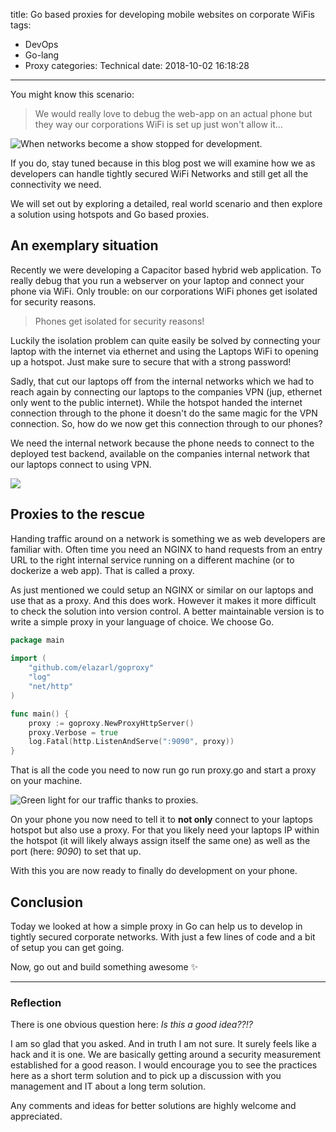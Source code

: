 title: Go based proxies for developing mobile websites on corporate WiFis
tags:
  - DevOps
  - Go-lang
  - Proxy
categories: Technical
date: 2018-10-02 16:18:28
---


You might know this scenario:

> We would really love to debug the web-app on an actual phone but they way our corporations WiFi is set up just won't allow it…

![When networks become a show stopped for development.](https://storage.googleapis.com/hoverbaum-blog-assets/traffic-light-red.jpeg)

<!-- more -->

If you do, stay tuned because in this blog post we will examine how we as developers can handle tightly secured WiFi Networks and still get all the connectivity we need.

We will set out by exploring a detailed, real world scenario and then explore a solution using hotspots and Go based proxies.

## An exemplary situation

Recently we were developing a Capacitor based hybrid web application. To really debug that you run a webserver on your laptop and connect your phone via WiFi. Only trouble: on our corporations WiFi phones get isolated for security reasons.

> Phones get isolated for security reasons!

Luckily the isolation problem can quite easily be solved by connecting your laptop with the internet via ethernet and using the Laptops WiFi to opening up a hotspot. Just make sure to secure that with a strong password!

Sadly, that cut our laptops off from the internal networks which we had to reach again by connecting our laptops to the companies VPN (jup, ethernet only went to the public internet). While the hotspot handed the internet connection through to the phone it doesn't do the same magic for the VPN connection. So, how do we now get this connection through to our phones?

We need the internal network because the phone needs to connect to the deployed test backend, available on the companies internal network that our laptops connect to using VPN.

![](https://storage.googleapis.com/hoverbaum-blog-assets/emojies/emoji-muscle.png)

## Proxies to the rescue

Handing traffic around on a network is something we as web developers are familiar with. Often time you need an NGINX to hand requests from an entry URL to the right internal service running on a different machine (or to dockerize a web app). That is called a proxy.

As just mentioned we could setup an NGINX or similar on our laptops and use that as a proxy. And this does work. However it makes it more difficult to check the solution into version control. A better maintainable version is to write a simple proxy in your language of choice. We choose Go.

```go
package main
  
import (
    "github.com/elazarl/goproxy"
    "log"
    "net/http"
)

func main() {
    proxy := goproxy.NewProxyHttpServer()
    proxy.Verbose = true
    log.Fatal(http.ListenAndServe(":9090", proxy))
}
```

That is all the code you need to now run go run proxy.go and start a proxy on your machine.

![Green light for our traffic thanks to proxies.](https://storage.googleapis.com/hoverbaum-blog-assets/traffic-light-green.jpeg)

On your phone you now need to tell it to **not only** connect to your laptops hotspot but also use a proxy. For that you likely need your laptops IP within the hotspot (it will likely always assign itself the same one) as well as the port (here: *9090*) to set that up.

With this you are now ready to finally do development on your phone.

## Conclusion

Today we looked at how a simple proxy in Go can help us to develop in tightly secured corporate networks. With just a few lines of code and a bit of setup you can get going.

Now, go out and build something awesome ✨


---

### Reflection

There is one obvious question here: *Is this a good idea??!?*

I am so glad that you asked. And in truth I am not sure. It surely feels like a hack and it is one. We are basically getting around a security measurement established for a good reason. I would encourage you to see the practices here as a short term solution and to pick up a discussion with you management and IT about a long term solution.

Any comments and ideas for better solutions are highly welcome and appreciated.